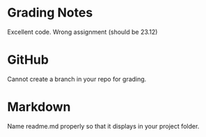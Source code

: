 # Grading Notes

Excellent code. Wrong assignment (should be 23.12)

# GitHub

Cannot create a branch in your repo for grading.

# Markdown

Name readme.md properly so that it displays in your project folder.

